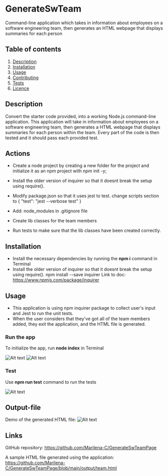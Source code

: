 # GenerateSwTeam
Command-line application which takes in information about employees on a software engineering team, then generates an HTML webpage that displays summaries for each person
## Table of contents
  1. [Description](#description)
  2. [Installation](#installation)
  3. [Usage](#usage)  
  4. [Contributing](#contributing)
  5. [Tests](#tests)
  6. [Licence](#licence)


## Description 
Convert the starter code provided, into a working Node.js command-line application. 
This application will take in information about employees on a software engineering team, then generates a HTML webpage that displays summaries for each person within the team.
Every part of the code is then tested and it should pass each provided test.

## Actions
- Create a node project by creating a new folder for the project and initialize it as an npm project with npm init -y;

- Install the older version of inquirer so that it doesnt break the setup using require(). 

- Modify package.json so that it uses jest to test.
        change scripts section to {
              "test": "jest --verbose test"
             }

- Add: node_modules in .gitignore file

- Create lib classes for the team members

- Run tests to make sure that the lib classes have been created correctly. 

## Installation

- Install the necessary dependencies by running the **npm i** command in Terminal
- Install the older version of inquirer so that it doesnt break the setup using require(). npm install --save inquirer
    Link to doc: https://www.npmjs.com/package/inquirer


## Usage

- This application is using npm inquirer package to collect user's input and Jest to run the unit tests. 
- When the user considers that they've got all of the team members added, they exit the application, and the HTML file is generated.

### Run the app
To initialize the app, run **node index** in Terminal

![Alt text](assets/images/Console_runApp_01.jpg) ![Alt text](assets/images/Console_runApp_2.jpg)

### Test
Use **npm run test** command to run the tests

![Alt text](assets/images/Console_npm-test.jpg)

## Output-file
Demo of the generated HTML file:
![Alt text](assets/images/Generated_team_HTML.jpg)

## Links

GitHub repository: https://github.com/Marilena-C/GenerateSwTeamPage

A sample HTML file generated using the application: https://github.com/Marilena-C/GenerateSwTeamPage/blob/main/output/team.html
